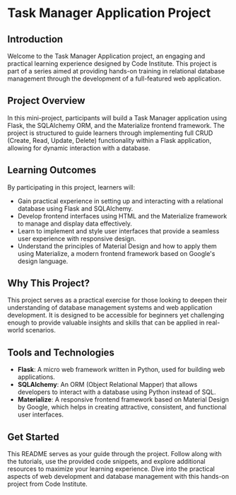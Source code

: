 # Task Manager Application Project

## Introduction

Welcome to the Task Manager Application project, an engaging and practical learning experience designed by Code Institute. This project is part of a series aimed at providing hands-on training in relational database management through the development of a full-featured web application.

## Project Overview

In this mini-project, participants will build a Task Manager application using Flask, the SQLAlchemy ORM, and the Materialize frontend framework. The project is structured to guide learners through implementing full CRUD (Create, Read, Update, Delete) functionality within a Flask application, allowing for dynamic interaction with a database.

## Learning Outcomes

By participating in this project, learners will:

- Gain practical experience in setting up and interacting with a relational database using Flask and SQLAlchemy.
- Develop frontend interfaces using HTML and the Materialize framework to manage and display data effectively.
- Learn to implement and style user interfaces that provide a seamless user experience with responsive design.
- Understand the principles of Material Design and how to apply them using Materialize, a modern frontend framework based on Google's design language.

## Why This Project?

This project serves as a practical exercise for those looking to deepen their understanding of database management systems and web application development. It is designed to be accessible for beginners yet challenging enough to provide valuable insights and skills that can be applied in real-world scenarios.

## Tools and Technologies

- **Flask**: A micro web framework written in Python, used for building web applications.
- **SQLAlchemy**: An ORM (Object Relational Mapper) that allows developers to interact with a database using Python instead of SQL.
- **Materialize**: A responsive frontend framework based on Material Design by Google, which helps in creating attractive, consistent, and functional user interfaces.

## Get Started

This README serves as your guide through the project. Follow along with the tutorials, use the provided code snippets, and explore additional resources to maximize your learning experience. Dive into the practical aspects of web development and database management with this hands-on project from Code Institute.
